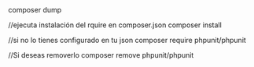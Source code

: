 <!-- Leer las nuevas configuraciones --> composer dump

//ejecuta instalación del rquire en composer.json
composer install

//si no lo tienes configurado en tu json
composer require phpunit/phpunit

//Si deseas removerlo
composer remove phpunit/phpunit
